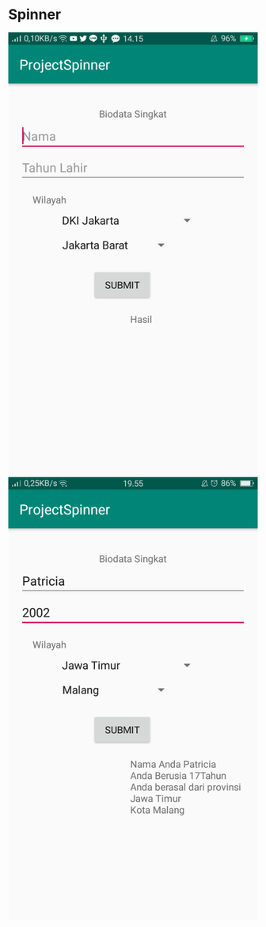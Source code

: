 # Spinner
![alt text](https://github.com/PatriciaDianPaska/Spinner/blob/master/SSSpiner/1.png)
![alt text](https://github.com/PatriciaDianPaska/Spinner/blob/master/SSSpiner/2.png)
